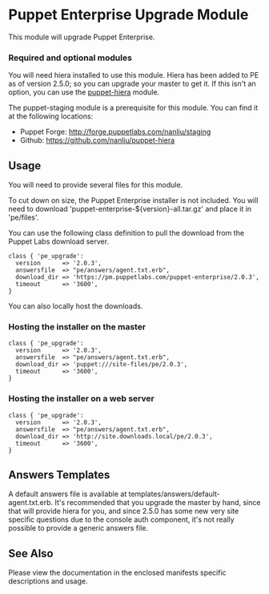 Puppet Enterprise Upgrade Module
================================

This module will upgrade Puppet Enterprise.

### Required and optional modules

You will need hiera installed to use this module. Hiera has been added to PE
as of version 2.5.0; so you can upgrade your master to get it. If this isn't
an option, you can use the [puppet-hiera][puppet-hiera] module.

[puppet-hiera]: https://github.com/nanliu/puppet-hiera "Puppet module to install hiera"

The puppet-staging module is a prerequisite for this module. You can find it at
the following locations:

  * Puppet Forge: http://forge.puppetlabs.com/nanliu/staging
  * Github: https://github.com/nanliu/puppet-hiera

Usage
-----

You will need to provide several files for this module.

To cut down on size, the Puppet Enterprise installer is not included. You will
need to download 'puppet-enterprise-${version}-all.tar.gz' and place it in
'pe/files'.


You can use the following class definition to pull the download from the
Puppet Labs download server.

    class { 'pe_upgrade':
      version      => '2.0.3',
      answersfile  => "pe/answers/agent.txt.erb",
      download_dir => 'https://pm.puppetlabs.com/puppet-enterprise/2.0.3',
      timeout      => '3600',
    }

You can also locally host the downloads.

### Hosting the installer on the master

    class { 'pe_upgrade':
      version      => '2.0.3',
      answersfile  => "pe/answers/agent.txt.erb",
      download_dir => 'puppet:///site-files/pe/2.0.3',
      timeout      => '3600',
    }

### Hosting the installer on a web server

    class { 'pe_upgrade':
      version      => '2.0.3',
      answersfile  => "pe/answers/agent.txt.erb",
      download_dir => 'http://site.downloads.local/pe/2.0.3',
      timeout      => '3600',
    }

Answers Templates
-----------------

A default answers file is available at templates/answers/default-agent.txt.erb.
It's recommended that you upgrade the master by hand, since that will provide
hiera for you, and since 2.5.0 has some new very site specific questions due
to the console auth component, it's not really possible to provide a generic
answers file.

See Also
--------

Please view the documentation in the enclosed manifests specific descriptions
and usage.
